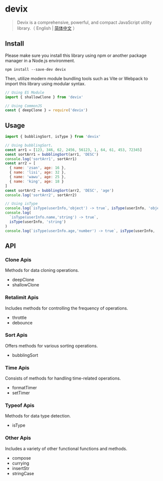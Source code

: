 # devix

> Devix is a comprehensive, powerful, and compact JavaScript utility library.（ English | [简体中文](README_zh.md) ）

## Install

Please make sure you install this library using npm or another package manager in a Node.js environment.

```shell
npm install --save-dev devix
```

Then, utilize modern module bundling tools such as Vite or Webpack to import this library using modular syntax.

```javascript
// Using ES Module
import { shallowClone } from 'devix'

// Using CommonJS
const { deepClone } = require('devix')
```

## Usage

```javascript
import { bubblingSort, isType } from 'devix'

// Using bubblingSort、
const arr1 = [123, 346, 62, 2456, 56123, 1, 64, 61, 453, 72345]
const sortArr1 = bubblingSort(arr1, 'DESC')
console.log('sortArr1', sortArr1)
const arr2 = [
  { name: 'zsan', age: 16 },
  { name: 'lisi', age: 32 },
  { name: 'wawu', age: 25 },
  { name: 'king', age: 18 }
]
const sortArr2 = bubblingSort(arr2, 'DESC', 'age')
console.log('sortArr2', sortArr2)

// Using isType
console.log(`isType(userInfo,'object') -> true`, isType(userInfo, 'object'))
console.log(
  `isType(userInfo.name,'string') -> true`,
  isType(userInfo, 'string')
)
console.log(`isType(userInfo.age,'number') -> true`, isType(userInfo, 'number'))
```

## API

### Clone Apis

Methods for data cloning operations.

- deepClone
- shallowClone

### Retalimit Apis

Includes methods for controlling the frequency of operations.

- throttle
- debounce

### Sort Apis

Offers methods for various sorting operations.

- bubblingSort

### Time Apis

Consists of methods for handling time-related operations.

- formatTimer
- setTimer

### Typeof Apis

Methods for data type detection.

- isType

### Other Apis

Includes a variety of other functional functions and methods.

- compose
- currying
- insertStr
- stringCase
